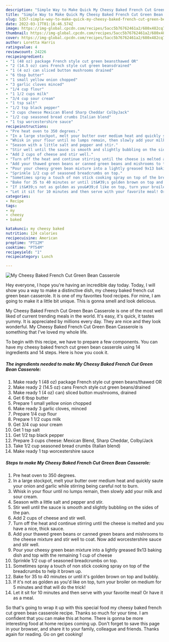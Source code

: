 ```yaml
---
description: "Simple Way to Make Quick My Cheesy Baked French Cut Green Bean Casserole"
title: "Simple Way to Make Quick My Cheesy Baked French Cut Green Bean Casserole"
slug: 5357-simple-way-to-make-quick-my-cheesy-baked-french-cut-green-bean-casserole
date: 2022-03-17T01:16:46.574Z
image: https://img-global.cpcdn.com/recipes/5acc5b76762461a2/680x482cq70/my-cheesy-baked-french-cut-green-bean-casserole-recipe-main-photo.jpg
thumbnail: https://img-global.cpcdn.com/recipes/5acc5b76762461a2/680x482cq70/my-cheesy-baked-french-cut-green-bean-casserole-recipe-main-photo.jpg
cover: https://img-global.cpcdn.com/recipes/5acc5b76762461a2/680x482cq70/my-cheesy-baked-french-cut-green-bean-casserole-recipe-main-photo.jpg
author: Loretta Harris
ratingvalue: 4
reviewcount: 24226
recipeingredient:
- "1 (48 oz) package French style cut green beansthawed OR"
- "2 (14.5 oz) cans French style cut green beansdrained"
- "1 (4 oz) can sliced button mushrooms drained"
- "6 tbsp butter"
- "1 small yellow onion chopped"
- "3 garlic cloves minced"
- "1/4 cup flour"
- "1 1/2 cups milk"
- "3/4 cup sour cream"
- "1 tsp salt"
- "1/2 tsp black pepper"
- "3 cups cheese Mexican Blend Sharp Cheddar ColbyJack"
- "1/2 cup seasoned bread crumbs Italian blend"
- "1 tsp worcestershire sauce"
recipeinstructions:
- "Pre heat oven to 350 degrees."
- "In a large stockpot, melt your butter over medium heat and quickly saute your onion and garlic while stirring being careful not to burn."
- "Whisk in your flour until no lumps remain, then slowly add your milk and sour cream."
- "Season with a little salt and pepper and stir."
- "Stir well until the sauce is smooth and slightly bubbling on the sides of the pan."
- "Add 2 cups of cheese and stir well."
- "Turn off the heat and continue stirring until the cheese is melted and you have a nice, thick sauce."
- "Add your thawed green beans or canned green beans and mishrooms to the cheese mixture and stir well to coat. Now add worcestershire sauce and stir well."
- "Pour your cheesy green bean mixture into a lightly greased 9x13 baking dish and top with the remaining 1 cup of cheese"
- "Sprinkle 1/2 cup of seasoned breadcrumbs on top."
- "Sometimes spray a touch of non stick cooking spray on top of the breadcrumbs to help it brown up."
- "Bake for 35 to 40 minutes or until it&#39;s golden brown on top and bubbly."
- "If it&#39;s not as golden as you&#39;d like on top, turn your broiler on medium for 5 minutes and that will do the trick!"
- "Let it sit for 10 minutes and then serve with your favorite meal! Or have it as a meal."
categories:
- Recipe
tags:
- my
- cheesy
- baked

katakunci: my cheesy baked 
nutrition: 124 calories
recipecuisine: American
preptime: "PT12M"
cooktime: "PT54M"
recipeyield: "1"
recipecategory: Lunch

---
```



![My Cheesy Baked French Cut Green Bean Casserole](https://img-global.cpcdn.com/recipes/5acc5b76762461a2/680x482cq70/my-cheesy-baked-french-cut-green-bean-casserole-recipe-main-photo.jpg)

Hey everyone, I hope you're having an incredible day today. Today, I will show you a way to make a distinctive dish, my cheesy baked french cut green bean casserole. It is one of my favorites food recipes. For mine, I am going to make it a little bit unique. This is gonna smell and look delicious.

My Cheesy Baked French Cut Green Bean Casserole is one of the most well liked of current trending meals in the world. It's easy, it's quick, it tastes yummy. It is appreciated by millions every day. They are nice and they look wonderful. My Cheesy Baked French Cut Green Bean Casserole is something that I've loved my whole life.




To begin with this recipe, we have to prepare a few components. You can have my cheesy baked french cut green bean casserole using 14 ingredients and 14 steps. Here is how you cook it.

<!--inarticleads1-->

##### The ingredients needed to make My Cheesy Baked French Cut Green Bean Casserole:

1. Make ready 1 (48 oz) package French style cut green beans/thawed OR
1. Make ready 2 (14.5 oz) cans French style cut green beans/drained
1. Make ready 1 (4 oz) can) sliced button mushrooms, drained
1. Get 6 tbsp butter
1. Prepare 1 small yellow onion chopped
1. Make ready 3 garlic cloves, minced
1. Prepare 1/4 cup flour
1. Prepare 1 1/2 cups milk
1. Get 3/4 cup sour cream
1. Get 1 tsp salt
1. Get 1/2 tsp black pepper
1. Prepare 3 cups cheese: Mexican Blend, Sharp Cheddar, Colby/Jack
1. Take 1/2 cup seasoned bread crumbs (Italian blend)
1. Make ready 1 tsp worcestershire sauce




<!--inarticleads2-->

##### Steps to make My Cheesy Baked French Cut Green Bean Casserole:

1. Pre heat oven to 350 degrees.
1. In a large stockpot, melt your butter over medium heat and quickly saute your onion and garlic while stirring being careful not to burn.
1. Whisk in your flour until no lumps remain, then slowly add your milk and sour cream.
1. Season with a little salt and pepper and stir.
1. Stir well until the sauce is smooth and slightly bubbling on the sides of the pan.
1. Add 2 cups of cheese and stir well.
1. Turn off the heat and continue stirring until the cheese is melted and you have a nice, thick sauce.
1. Add your thawed green beans or canned green beans and mishrooms to the cheese mixture and stir well to coat. Now add worcestershire sauce and stir well.
1. Pour your cheesy green bean mixture into a lightly greased 9x13 baking dish and top with the remaining 1 cup of cheese
1. Sprinkle 1/2 cup of seasoned breadcrumbs on top.
1. Sometimes spray a touch of non stick cooking spray on top of the breadcrumbs to help it brown up.
1. Bake for 35 to 40 minutes or until it&#39;s golden brown on top and bubbly.
1. If it&#39;s not as golden as you&#39;d like on top, turn your broiler on medium for 5 minutes and that will do the trick!
1. Let it sit for 10 minutes and then serve with your favorite meal! Or have it as a meal.




So that's going to wrap it up with this special food my cheesy baked french cut green bean casserole recipe. Thanks so much for your time. I am confident that you can make this at home. There is gonna be more interesting food at home recipes coming up. Don't forget to save this page in your browser, and share it to your family, colleague and friends. Thanks again for reading. Go on get cooking!
